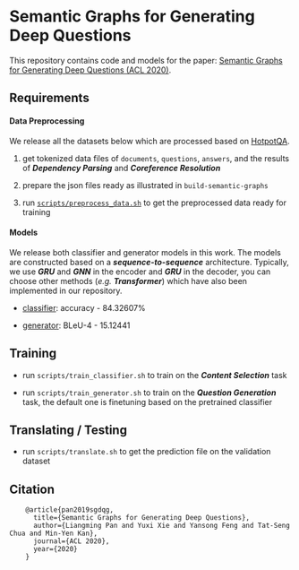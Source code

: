 # Semantic Graphs for Generating Deep Questions

This repository contains code and models for the paper: [Semantic Graphs for Generating Deep Questions (ACL 2020)]().

## Requirements

#### Data Preprocessing

We release all the datasets below which are processed based on [HotpotQA](https://hotpotqa.github.io/).

1. get tokenized data files of `documents`, `questions`, `answers`, and the results of ***Dependency Parsing*** and ***Coreference Resolution***

2. prepare the json files ready as illustrated in `build-semantic-graphs`

3. run [`scripts/preprocess_data.sh`](https://github.com/YuxiXie/SG-Deep-Question-Generation/blob/master/scripts/preprocess_data.sh) to get the preprocessed data ready for training

#### Models

We release both classifier and generator models in this work. The models are constructed based on a ***sequence-to-sequence*** architecture. Typically, we use ***GRU*** and ***GNN*** in the encoder and ***GRU*** in the decoder, you can choose other methods (*e.g.* ***Transformer***) which have also been implemented in our repository.

* [classifier](): accuracy - 84.32607%

* [generator](): BLeU-4 - 15.12441

## Training

* run `scripts/train_classifier.sh` to train on the ***Content Selection*** task

* run `scripts/train_generator.sh` to train on the ***Question Generation*** task, the default one is finetuning based on the pretrained classifier

## Translating / Testing

* run `scripts/translate.sh` to get the prediction file on the validation dataset

## Citation
```
    @article{pan2019sgdqg,
      title={Semantic Graphs for Generating Deep Questions},
      author={Liangming Pan and Yuxi Xie and Yansong Feng and Tat-Seng Chua and Min-Yen Kan},
      journal={ACL 2020},
      year={2020}
    }
```
